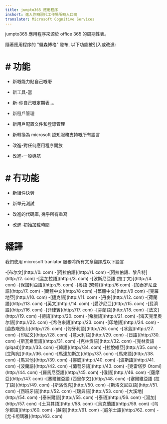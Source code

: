 ```yaml
---
title: jumpto365 應用程序
inshort: 進入你嘅現代工作場所嘅入口啲
translator: Microsoft Cognitive Services
---
```



jumpto365 應用程序來源於 office 365 的周期性表。 

隨著應用程序的 "儸森愽格" 發布, 以下功能被引入或改進:

# # 功能

* 新嘅能力貼自己嘅嘢

* 新工具-當

* 新-你自己嘅定期表..。

* 新租戶管理

* 新用戶配置文件和登錄管理

* 新轉換為 microsoft 認知服務支持嘅所有語言

* 改進-對任何應用程序開放

* 改進-一般導航

# # 冇功能

* 新組件快勞

* 新單元測試

* 改進的代碼庫, 幾乎所有重寫

* 改進-初始加载時間


# 繙譯
我們使用 microsoft tranlator 服務將所有文章翻譯成以下語言

-[布尔文](http://0. com)
-[阿拉伯語](http://1. com)
-[阿拉伯語、黎凡特](http://2. com)
-[孟加拉語](http://3. com)
-[波斯尼亞語 (拉丁文)](http://4. com)
-[保加利亞語](http://5. com)
-[粵語 (繁體)](http://6 com)
-[加泰罗尼亚語](http://7. com)
-[簡體中文](http://8 com)
-[繁體中文](http://9 com)
-[克羅地亞](http://10. com)
-[捷克語](http://11. com)
-[丹麥](http://12. com)
-[荷蘭語](http://13. com)
-[英文](http://14. com)
-[愛沙尼亞](http://15. com)
-[斐濟語](http://16. com)
-[菲律賓](http://17. com)
-[芬蘭語](http://18. com)
-[法文](http://19. com)
-[德語](http://20. com)
-[希臘語](http://21. com)
-[海天克里奥尔語](http://22. com)
-[希伯來語](http://23. com)
-[印地語](http://24. com)
-[苗族嘅昂山](http://25. com)
-[匈牙利語](http://26. com)
-[冰島](http://27. com)
-[印尼文](http://28. com)
-[意大利語](http://29. com)
-[日語](http://30. com)
-[斯瓦希里語](http://31. com)
-[克林贡語](http://32. com)
-[克林贡語 (plqad)](http://33. com)
-[韓語](http://34. com)
-[拉脫維亞](http://35. com)
-[立陶宛](http://36. com)
-[馬達加斯加](http://37. com)
-[馬來語](http://38. com)
-[馬耳他](http://39. com)
-[挪威](http://40. com)
-[波斯語](http://41. com)
-[波蘭語](http://42. com)
-[葡萄牙語](http://43. com)
-[克雷塔罗 Otomi](http://44. com)
-[羅馬尼亞語](http://45. com)
-[俄語](http://46. com)
-[薩摩亞](http://47. com)
-[塞爾維亞語 (西里尔文)](http://48. com)
-[塞爾維亞語 (拉丁語)](http://49. com)
-[斯洛伐克](http://50. com)
-[斯洛文尼亞語](http://51. com)
-[西班牙語](http://52. com)
-[瑞典語](http://53. com)
-[大溪地](http://54. com)
-[泰米爾語](http://55. com)
-[泰语](http://56. com)
-[湯加](http://57. com)
-[土耳其語](http://58. com)
-[烏克蘭語](http://59. com)
-[乌尔都語](http://60. com)
-[越南](http://61. com)
-[威尔士語](http://62. com)
-[尤卡坦瑪雅](http://63. com)

